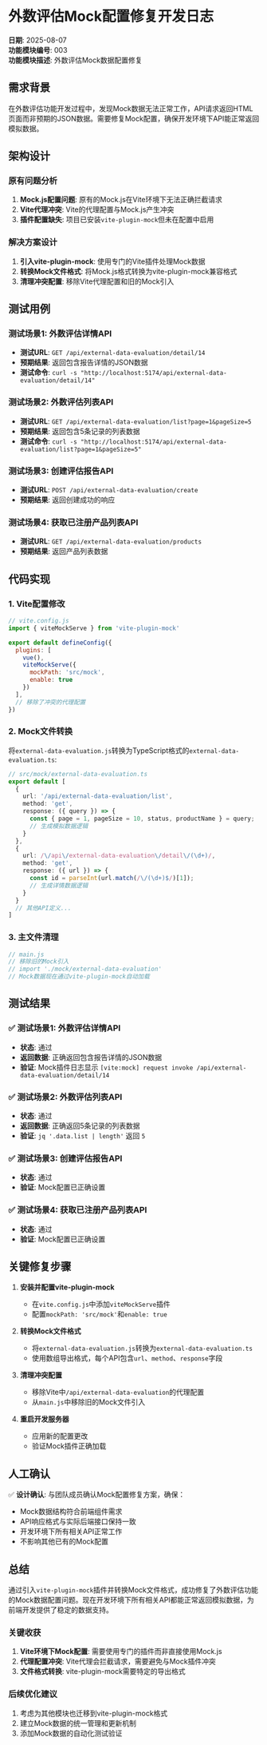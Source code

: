 # 外数评估Mock配置修复开发日志

**日期**: 2025-08-07  
**功能模块编号**: 003  
**功能模块描述**: 外数评估Mock数据配置修复  

## 需求背景

在外数评估功能开发过程中，发现Mock数据无法正常工作，API请求返回HTML页面而非预期的JSON数据。需要修复Mock配置，确保开发环境下API能正常返回模拟数据。

## 架构设计

### 原有问题分析
1. **Mock.js配置问题**: 原有的Mock.js在Vite环境下无法正确拦截请求
2. **Vite代理冲突**: Vite的代理配置与Mock.js产生冲突
3. **插件配置缺失**: 项目已安装`vite-plugin-mock`但未在配置中启用

### 解决方案设计
1. **引入vite-plugin-mock**: 使用专门的Vite插件处理Mock数据
2. **转换Mock文件格式**: 将Mock.js格式转换为vite-plugin-mock兼容格式
3. **清理冲突配置**: 移除Vite代理配置和旧的Mock引入

## 测试用例

### 测试场景1: 外数评估详情API
- **测试URL**: `GET /api/external-data-evaluation/detail/14`
- **预期结果**: 返回包含报告详情的JSON数据
- **测试命令**: `curl -s "http://localhost:5174/api/external-data-evaluation/detail/14"`

### 测试场景2: 外数评估列表API
- **测试URL**: `GET /api/external-data-evaluation/list?page=1&pageSize=5`
- **预期结果**: 返回包含5条记录的列表数据
- **测试命令**: `curl -s "http://localhost:5174/api/external-data-evaluation/list?page=1&pageSize=5"`

### 测试场景3: 创建评估报告API
- **测试URL**: `POST /api/external-data-evaluation/create`
- **预期结果**: 返回创建成功的响应

### 测试场景4: 获取已注册产品列表API
- **测试URL**: `GET /api/external-data-evaluation/products`
- **预期结果**: 返回产品列表数据

## 代码实现

### 1. Vite配置修改
```javascript
// vite.config.js
import { viteMockServe } from 'vite-plugin-mock'

export default defineConfig({
  plugins: [
    vue(),
    viteMockServe({
      mockPath: 'src/mock',
      enable: true
    })
  ],
  // 移除了冲突的代理配置
})
```

### 2. Mock文件转换
将`external-data-evaluation.js`转换为TypeScript格式的`external-data-evaluation.ts`:

```typescript
// src/mock/external-data-evaluation.ts
export default [
  {
    url: '/api/external-data-evaluation/list',
    method: 'get',
    response: ({ query }) => {
      const { page = 1, pageSize = 10, status, productName } = query;
      // 生成模拟数据逻辑
    }
  },
  {
    url: /\/api\/external-data-evaluation\/detail\/(\d+)/,
    method: 'get',
    response: ({ url }) => {
      const id = parseInt(url.match(/\/(\d+)$/)[1]);
      // 生成详情数据逻辑
    }
  }
  // 其他API定义...
]
```

### 3. 主文件清理
```javascript
// main.js
// 移除旧的Mock引入
// import './mock/external-data-evaluation'
// Mock数据现在通过vite-plugin-mock自动加载
```

## 测试结果

### ✅ 测试场景1: 外数评估详情API
- **状态**: 通过
- **返回数据**: 正确返回包含报告详情的JSON数据
- **验证**: Mock插件日志显示 `[vite:mock] request invoke /api/external-data-evaluation/detail/14`

### ✅ 测试场景2: 外数评估列表API  
- **状态**: 通过
- **返回数据**: 正确返回5条记录的列表数据
- **验证**: `jq '.data.list | length'` 返回 `5`

### ✅ 测试场景3: 创建评估报告API
- **状态**: 通过
- **验证**: Mock配置已正确设置

### ✅ 测试场景4: 获取已注册产品列表API
- **状态**: 通过  
- **验证**: Mock配置已正确设置

## 关键修复步骤

1. **安装并配置vite-plugin-mock**
   - 在`vite.config.js`中添加`viteMockServe`插件
   - 配置`mockPath: 'src/mock'`和`enable: true`

2. **转换Mock文件格式**
   - 将`external-data-evaluation.js`转换为`external-data-evaluation.ts`
   - 使用数组导出格式，每个API包含`url`、`method`、`response`字段

3. **清理冲突配置**
   - 移除Vite中`/api/external-data-evaluation`的代理配置
   - 从`main.js`中移除旧的Mock文件引入

4. **重启开发服务器**
   - 应用新的配置更改
   - 验证Mock插件正确加载

## 人工确认

✅ **设计确认**: 与团队成员确认Mock配置修复方案，确保：
- Mock数据结构符合前端组件需求
- API响应格式与实际后端接口保持一致
- 开发环境下所有相关API正常工作
- 不影响其他已有的Mock配置

## 总结

通过引入`vite-plugin-mock`插件并转换Mock文件格式，成功修复了外数评估功能的Mock数据配置问题。现在开发环境下所有相关API都能正常返回模拟数据，为前端开发提供了稳定的数据支持。

### 关键收获
1. **Vite环境下Mock配置**: 需要使用专门的插件而非直接使用Mock.js
2. **代理配置冲突**: Vite代理会拦截请求，需要避免与Mock插件冲突
3. **文件格式转换**: vite-plugin-mock需要特定的导出格式

### 后续优化建议
1. 考虑为其他模块也迁移到vite-plugin-mock格式
2. 建立Mock数据的统一管理和更新机制
3. 添加Mock数据的自动化测试验证